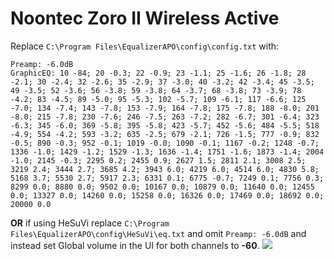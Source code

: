 # Noontec Zoro II Wireless Active
Replace `C:\Program Files\EqualizerAPO\config\config.txt` with:
```
Preamp: -6.0dB
GraphicEQ: 10 -84; 20 -0.3; 22 -0.9; 23 -1.1; 25 -1.6; 26 -1.8; 28 -2.1; 30 -2.4; 32 -2.6; 35 -2.9; 37 -3.0; 40 -3.2; 42 -3.4; 45 -3.5; 49 -3.5; 52 -3.6; 56 -3.8; 59 -3.8; 64 -3.7; 68 -3.8; 73 -3.9; 78 -4.2; 83 -4.5; 89 -5.0; 95 -5.3; 102 -5.7; 109 -6.1; 117 -6.6; 125 -7.0; 134 -7.4; 143 -7.8; 153 -7.9; 164 -7.8; 175 -7.8; 188 -8.0; 201 -8.0; 215 -7.8; 230 -7.6; 246 -7.5; 263 -7.2; 282 -6.7; 301 -6.4; 323 -6.3; 345 -6.0; 369 -5.8; 395 -5.8; 423 -5.7; 452 -5.6; 484 -5.5; 518 -4.9; 554 -4.2; 593 -3.2; 635 -2.5; 679 -2.1; 726 -1.5; 777 -0.9; 832 -0.5; 890 -0.3; 952 -0.1; 1019 -0.0; 1090 -0.1; 1167 -0.2; 1248 -0.7; 1336 -1.0; 1429 -1.2; 1529 -1.3; 1636 -1.4; 1751 -1.6; 1873 -1.4; 2004 -1.0; 2145 -0.3; 2295 0.2; 2455 0.9; 2627 1.5; 2811 2.1; 3008 2.5; 3219 2.4; 3444 2.7; 3685 4.2; 3943 6.0; 4219 6.0; 4514 6.0; 4830 5.8; 5168 3.7; 5530 2.7; 5917 2.3; 6331 0.1; 6775 -0.7; 7249 0.1; 7756 0.3; 8299 0.0; 8880 0.0; 9502 0.0; 10167 0.0; 10879 0.0; 11640 0.0; 12455 0.0; 13327 0.0; 14260 0.0; 15258 0.0; 16326 0.0; 17469 0.0; 18692 0.0; 20000 0.0
```
**OR** if using HeSuVi replace `C:\Program Files\EqualizerAPO\config\HeSuVi\eq.txt` and omit `Preamp: -6.0dB` and instead set Global volume in the UI for both channels to **-60**.
![](https://raw.githubusercontent.com/jaakkopasanen/AutoEq/master/results/Innerfidelity%202017/innerfidelity/onear/Noontec%20Zoro%20II%20Wireless%20Active/Noontec%20Zoro%20II%20Wireless%20Active.png)